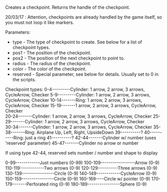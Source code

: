 Creates a checkpoint. Returns the handle of the checkpoint.

20/03/17 : Attention, checkpoints are already handled by the game itself, so you must not loop it like markers.

Parameters:
* type - The type of checkpoint to create. See below for a list of checkpoint types.
* pos1 - The position of the checkpoint.
* pos2 - The position of the next checkpoint to point to.
* radius - The radius of the checkpoint.
* color - The color of the checkpoint.
* reserved - Special parameter, see below for details. Usually set to 0 in the scripts.

Checkpoint types:
0-4---------Cylinder: 1 arrow, 2 arrow, 3 arrows, CycleArrow, Checker
5-9---------Cylinder: 1 arrow, 2 arrow, 3 arrows, CycleArrow, Checker
10-14-------Ring: 1 arrow, 2 arrow, 3 arrows, CycleArrow, Checker
15-19-------1 arrow, 2 arrow, 3 arrows, CycleArrow, Checker      
20-24-------Cylinder: 1 arrow, 2 arrow, 3 arrows, CycleArrow, Checker 
25-29-------Cylinder: 1 arrow, 2 arrow, 3 arrows, CycleArrow, Checker    
30-34-------Cylinder: 1 arrow, 2 arrow, 3 arrows, CycleArrow, Checker 
35-38-------Ring: Airplane Up, Left, Right, UpsideDown
39----------?
40----------Ring: just a ring
41----------?
42-44-------Cylinder w/ number (uses 'reserved' parameter)
45-47-------Cylinder no arrow or number

If using type 42-44, reserved sets number / number and shape to display

0-99------------Just numbers (0-99)
100-109-----------------Arrow (0-9)
110-119------------Two arrows (0-9)
120-129----------Three arrows (0-9)
130-139----------------Circle (0-9)
140-149------------CycleArrow (0-9)
150-159----------------Circle (0-9)
160-169----Circle  w/ pointer (0-9)
170-179-------Perforated ring (0-9)
180-189----------------Sphere (0-9)